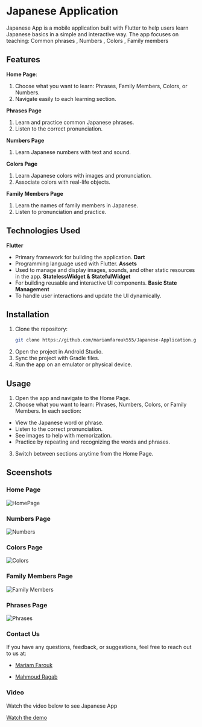 # Japanese Application
Japanese App is a mobile application built with Flutter to help users learn Japanese basics in a simple and interactive way.
The app focuses on teaching: Common phrases , Numbers , Colors , Family members

## Features
**Home Page**:
1. Choose what you want to learn: Phrases, Family Members, Colors, or Numbers.
2. Navigate easily to each learning section.

**Phrases Page**
1. Learn and practice common Japanese phrases.
2. Listen to the correct pronunciation.

**Numbers Page**
1. Learn Japanese numbers with text and sound.

**Colors Page**
1. Learn Japanese colors with images and pronunciation.
2. Associate colors with real-life objects.

**Family Members Page**
1. Learn the names of family members in Japanese.
2. Listen to pronunciation and practice.

## Technologies Used

**Flutter**
- Primary framework for building the application.
**Dart**
- Programming language used with Flutter.
**Assets**
- Used to manage and display images, sounds, and other static resources in the app.
**StatelessWidget & StatefulWidget**
- For building reusable and interactive UI components.
**Basic State Management**
- To handle user interactions and update the UI dynamically.

## Installation
1. Clone the repository:
   ```bash
   git clone https://github.com/mariamfarouk555/Japanese-Application.git
2. Open the project in Android Studio.
3. Sync the project with Gradle files.
4. Run the app on an emulator or physical device.

## Usage

1. Open the app and navigate to the Home Page.
2. Choose what you want to learn: Phrases, Numbers, Colors, or Family Members.
In each section:

- View the Japanese word or phrase.
- Listen to the correct pronunciation.
- See images to help with memorization.
- Practice by repeating and recognizing the words and phrases.

3. Switch between sections anytime from the Home Page.

## Sceenshots

### Home Page

![HomePage](https://github.com/mariamfarouk555/Japanese-Application/blob/master/Japanese%20App/HomePage.png)

### Numbers Page

![Numbers](https://github.com/mariamfarouk555/Japanese-Application/blob/master/Japanese%20App/Numbers.png)

### Colors Page

![Colors](https://github.com/mariamfarouk555/Japanese-Application/blob/master/Japanese%20App/Colors.png)

### Family Members Page

![Family Members](https://github.com/mariamfarouk555/Japanese-Application/blob/master/Japanese%20App/Family%20Members.png)

### Phrases Page

![Phrases](https://github.com/mariamfarouk555/Japanese-Application/blob/master/Japanese%20App/Phrases.png)

### Contact Us

If you have any questions, feedback, or suggestions, feel free to reach out to us at:

 - [Mariam Farouk](mailto:mariamfareed804@gmail.com)

 -  [Mahmoud Ragab](mailto:eng.m.r.2050@gmail.com)

### Video

 Watch the video below to see Japanese App

   [Watch the demo](https://drive.google.com/file/d/1xF39aZ6sCAEdgIAY0ZmiZbDjlmFnqg3x/view?usp=sharing)

